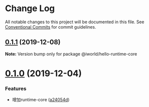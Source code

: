 # Change Log

All notable changes to this project will be documented in this file.
See [Conventional Commits](https://conventionalcommits.org) for commit guidelines.

## [0.1.1](https://github.com/tutuxxx/public-project-best-practices/compare/v0.1.0...v0.1.1) (2019-12-08)

**Note:** Version bump only for package @iworld/hello-runtime-core





# [0.1.0](https://github.com/tutuxxx/public-project-best-practices/compare/v0.1.0-beta.2...v0.1.0) (2019-12-04)


### Features

* 增加runtime-core ([a24054d](https://github.com/tutuxxx/public-project-best-practices/commit/a24054d1ec5dd6754e7b1145156cf45567f9cd5b))
